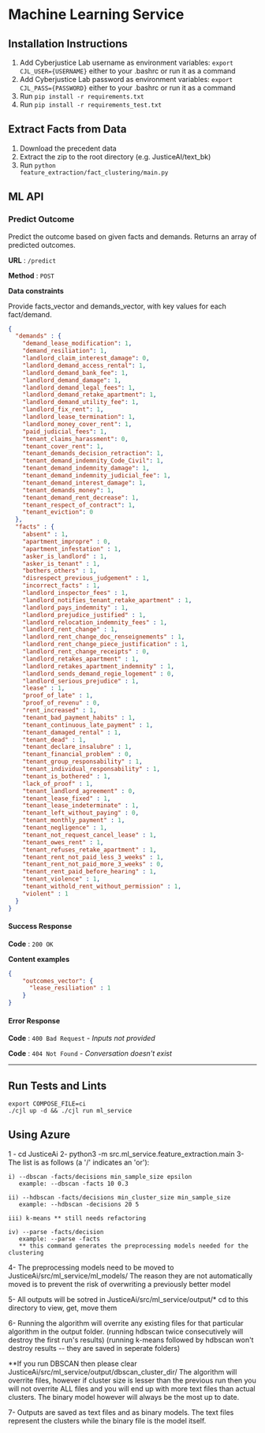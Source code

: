 # Machine Learning Service

## Installation Instructions

1. Add Cyberjustice Lab username as environment variables: <code>export CJL_USER={USERNAME}</code> either to your .bashrc or run it as a command
2. Add Cyberjustice Lab password as environment variables: <code>export CJL_PASS={PASSWORD}</code> either to your .bashrc or run it as a command
3. Run <code>pip install -r requirements.txt</code>
4. Run <code>pip install -r requirements_test.txt</code>



## Extract Facts from Data

1. Download the precedent data
2. Extract the zip to the root directory (e.g. JusticeAI/text_bk)
3. Run <code>python feature_extraction/fact_clustering/main.py</code>



## ML API

### Predict Outcome

Predict the outcome based on given facts and demands. Returns an array of predicted outcomes.

**URL** : `/predict`

**Method** : `POST`

**Data constraints**

Provide facts_vector and demands_vector, with key values for each fact/demand.

```json
{
  "demands" : {
    "demand_lease_modification": 1,
    "demand_resiliation": 1,
    "landlord_claim_interest_damage": 0,
    "landlord_demand_access_rental": 1,
    "landlord_demand_bank_fee": 1,
    "landlord_demand_damage": 1,
    "landlord_demand_legal_fees": 1,
    "landlord_demand_retake_apartment": 1,
    "landlord_demand_utility_fee": 1,
    "landlord_fix_rent": 1,
    "landlord_lease_termination": 1,
    "landlord_money_cover_rent": 1,
    "paid_judicial_fees": 1,
    "tenant_claims_harassment": 0,
    "tenant_cover_rent": 1,
    "tenant_demands_decision_retraction": 1,
    "tenant_demand_indemnity_Code_Civil": 1,
    "tenant_demand_indemnity_damage": 1,
    "tenant_demand_indemnity_judicial_fee": 1,
    "tenant_demand_interest_damage": 1,
    "tenant_demands_money": 1,
    "tenant_demand_rent_decrease": 1,
    "tenant_respect_of_contract": 1,
    "tenant_eviction": 0
  },
  "facts" : {
    "absent" : 1,
    "apartment_impropre" : 0,
    "apartment_infestation" : 1,
    "asker_is_landlord" : 1,
    "asker_is_tenant" : 1,
    "bothers_others" : 1,
    "disrespect_previous_judgement" : 1,
    "incorrect_facts" : 1,
    "landlord_inspector_fees" : 1,
    "landlord_notifies_tenant_retake_apartment" : 1,
    "landlord_pays_indemnity" : 1,
    "landlord_prejudice_justified" : 1,
    "landlord_relocation_indemnity_fees" : 1,
    "landlord_rent_change" : 1,
    "landlord_rent_change_doc_renseignements" : 1,
    "landlord_rent_change_piece_justification" : 1,
    "landlord_rent_change_receipts" : 0,
    "landlord_retakes_apartment" : 1,
    "landlord_retakes_apartment_indemnity" : 1,
    "landlord_sends_demand_regie_logement" : 0,
    "landlord_serious_prejudice" : 1,
    "lease" : 1,
    "proof_of_late" : 1,
    "proof_of_revenu" : 0,
    "rent_increased" : 1,
    "tenant_bad_payment_habits" : 1,
    "tenant_continuous_late_payment" : 1,
    "tenant_damaged_rental" : 1,
    "tenant_dead" : 1,
    "tenant_declare_insalubre" : 1,
    "tenant_financial_problem" : 0,
    "tenant_group_responsability" : 1,
    "tenant_individual_responsability" : 1,
    "tenant_is_bothered" : 1,
    "lack_of_proof" : 1,
    "tenant_landlord_agreement" : 0,
    "tenant_lease_fixed" : 1,
    "tenant_lease_indeterminate" : 1,
    "tenant_left_without_paying" : 0,
    "tenant_monthly_payment" : 1,
    "tenant_negligence" : 1,
    "tenant_not_request_cancel_lease" : 1,
    "tenant_owes_rent" : 1,
    "tenant_refuses_retake_apartment" : 1,
    "tenant_rent_not_paid_less_3_weeks" : 1,
    "tenant_rent_not_paid_more_3_weeks" : 0,
    "tenant_rent_paid_before_hearing" : 1,
    "tenant_violence" : 1,
    "tenant_withold_rent_without_permission" : 1,
    "violent" : 1
  }
}
```
#### Success Response

**Code** : `200 OK`

**Content examples**

```json
{
    "outcomes_vector": {
      "lease_resiliation" : 1
    }
}
```

#### Error Response

**Code** : `400 Bad Request` - *Inputs not provided*

**Code** : `404 Not Found` - *Conversation doesn't exist*

---


## Run Tests and Lints

```
export COMPOSE_FILE=ci
./cjl up -d && ./cjl run ml_service
```

## Using Azure
1 - cd JusticeAi
2- python3 -m src.ml_service.feature_extraction.main <command>
3- The <command> list is as follows (a '/' indicates an 'or'):

    i) --dbscan -facts/decisions min_sample_size epsilon
       example: --dbscan -facts 10 0.3

    ii) --hdbscan -facts/decisions min_cluster_size min_sample_size
       example: --hdbscan -decisions 20 5

    iii) k-means ** still needs refactoring

    iv) --parse -facts/decision
       example: --parse -facts
       ** this command generates the preprocessing models needed for the clustering

4- The preprocessing models need to be moved to JusticeAi/src/ml_service/ml_models/
   The reason they are not automatically moved is to prevent the risk of overwriting
   a previously better model

5- All outputs will be sotred in JusticeAi/src/ml_service/output/*
   cd to this directory to view, get, move them

6- Running the algorithm will overrite any existing files for that particular
   algorithm in the output folder.
        (running hdbscan twice consecutively will destroy the first run's results)
        (running k-means followed by hdbscan won't destroy results -- they are saved in seperate folders)

   **If you run DBSCAN then please clear JusticeAi/src/ml_service/output/dbscan_cluster_dir/
     The algorithm will overrite files, however if cluster size is lesser than the
     previous run then you will not overrite ALL files and you will end up with more text files than actual clusters.
     The binary model however will always be the most up to date.

7- Outputs are saved as text files and as binary models. The text files represent
   the clusters while the binary file is the model itself.

